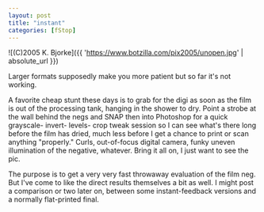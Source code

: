 ```yaml
---
layout: post
title: "instant"
categories: [fStop]
---
```



![(C)2005 K. Bjorke]({{ 'https://www.botzilla.com/pix2005/unopen.jpg' | absolute_url }})


Larger formats supposedly make you more patient but so far it's not working. 

<!--more-->
A favorite cheap stunt these days is to grab for the digi as soon as the film is out of the processing tank, hanging in the shower to dry. Point a strobe at the wall behind the negs and SNAP then into Photoshop for a quick grayscale- invert- levels- crop tweak session so I can see what's there long before the film has dried, much less before I get a chance to print or scan anything "properly." Curls, out-of-focus digital camera, funky uneven illumination of the negative, whatever. Bring it all on, I just want to see the pic.

The purpose is to get a very very fast throwaway evaluation of the film neg. But I've come to like the direct results themselves a bit as well. I might post a comparison or two later on, between some instant-feedback versions and a normally flat-printed final.
